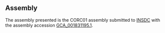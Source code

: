 

Assembly
--------

The assembly presented is the CORC01 assembly submitted to
[INSDC](http://www.insdc.org) with the assembly accession
[GCA\_001831195.1](http://www.ebi.ac.uk/ena/data/view/GCA_001831195.1).

